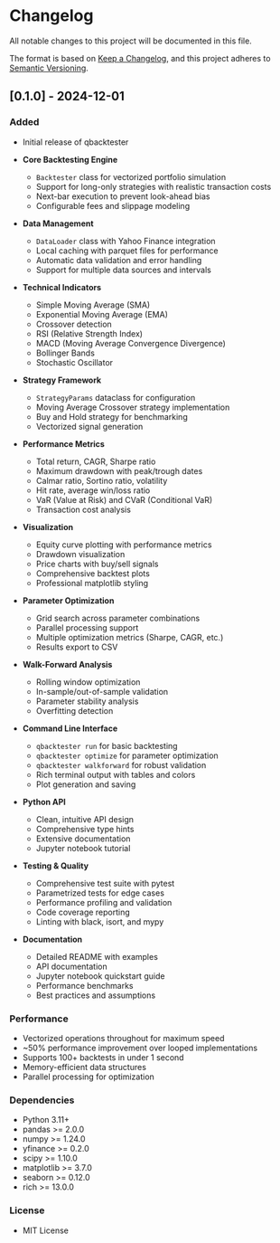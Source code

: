 # Changelog

All notable changes to this project will be documented in this file.

The format is based on [Keep a Changelog](https://keepachangelog.com/en/1.0.0/),
and this project adheres to [Semantic Versioning](https://semver.org/spec/v2.0.0.html).

## [0.1.0] - 2024-12-01

### Added
- Initial release of qbacktester
- **Core Backtesting Engine**
  - `Backtester` class for vectorized portfolio simulation
  - Support for long-only strategies with realistic transaction costs
  - Next-bar execution to prevent look-ahead bias
  - Configurable fees and slippage modeling

- **Data Management**
  - `DataLoader` class with Yahoo Finance integration
  - Local caching with parquet files for performance
  - Automatic data validation and error handling
  - Support for multiple data sources and intervals

- **Technical Indicators**
  - Simple Moving Average (SMA)
  - Exponential Moving Average (EMA)
  - Crossover detection
  - RSI (Relative Strength Index)
  - MACD (Moving Average Convergence Divergence)
  - Bollinger Bands
  - Stochastic Oscillator

- **Strategy Framework**
  - `StrategyParams` dataclass for configuration
  - Moving Average Crossover strategy implementation
  - Buy and Hold strategy for benchmarking
  - Vectorized signal generation

- **Performance Metrics**
  - Total return, CAGR, Sharpe ratio
  - Maximum drawdown with peak/trough dates
  - Calmar ratio, Sortino ratio, volatility
  - Hit rate, average win/loss ratio
  - VaR (Value at Risk) and CVaR (Conditional VaR)
  - Transaction cost analysis

- **Visualization**
  - Equity curve plotting with performance metrics
  - Drawdown visualization
  - Price charts with buy/sell signals
  - Comprehensive backtest plots
  - Professional matplotlib styling

- **Parameter Optimization**
  - Grid search across parameter combinations
  - Parallel processing support
  - Multiple optimization metrics (Sharpe, CAGR, etc.)
  - Results export to CSV

- **Walk-Forward Analysis**
  - Rolling window optimization
  - In-sample/out-of-sample validation
  - Parameter stability analysis
  - Overfitting detection

- **Command Line Interface**
  - `qbacktester run` for basic backtesting
  - `qbacktester optimize` for parameter optimization
  - `qbacktester walkforward` for robust validation
  - Rich terminal output with tables and colors
  - Plot generation and saving

- **Python API**
  - Clean, intuitive API design
  - Comprehensive type hints
  - Extensive documentation
  - Jupyter notebook tutorial

- **Testing & Quality**
  - Comprehensive test suite with pytest
  - Parametrized tests for edge cases
  - Performance profiling and validation
  - Code coverage reporting
  - Linting with black, isort, and mypy

- **Documentation**
  - Detailed README with examples
  - API documentation
  - Jupyter notebook quickstart guide
  - Performance benchmarks
  - Best practices and assumptions

### Performance
- Vectorized operations throughout for maximum speed
- ~50% performance improvement over looped implementations
- Supports 100+ backtests in under 1 second
- Memory-efficient data structures
- Parallel processing for optimization

### Dependencies
- Python 3.11+
- pandas >= 2.0.0
- numpy >= 1.24.0
- yfinance >= 0.2.0
- scipy >= 1.10.0
- matplotlib >= 3.7.0
- seaborn >= 0.12.0
- rich >= 13.0.0

### License
- MIT License
